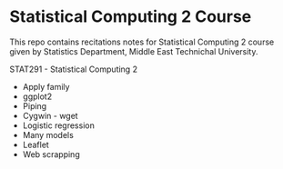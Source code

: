 # Statistical Computing 2 Course

This repo contains recitations notes for Statistical Computing 2 course given by Statistics Department, Middle East Technichal University.

STAT291 - Statistical Computing 2
  * Apply family
  * ggplot2
  * Piping
  * Cygwin - wget
  * Logistic regression
  * Many models
  * Leaflet
  * Web scrapping  
